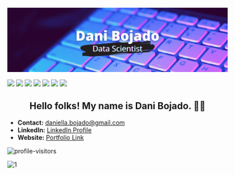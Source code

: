 [![Header](images/dbojado_banner.png "Header")](https://danibojado.com/)

<img src="https://img.shields.io/badge/python%20-%2314354C.svg?&style=for-the-badge&logo=python&logoColor=white"/> <img src="https://img.shields.io/badge/pandas%20-%23150458.svg?&style=for-the-badge&logo=pandas&logoColor=white" /> <img src="https://img.shields.io/badge/numpy%20-%23013243.svg?&style=for-the-badge&logo=numpy&logoColor=white" /> <img src="https://img.shields.io/badge/markdown-%23000000.svg?&style=for-the-badge&logo=markdown&logoColor=white"/> <img src="https://img.shields.io/badge/github%20-%23121011.svg?&style=for-the-badge&logo=github&logoColor=white"/> <img src="https://img.shields.io/badge/mysql-%2300f.svg?&style=for-the-badge&logo=mysql&logoColor=white"/> <img src="https://img.shields.io/badge/Jupyter%20-%23F37626.svg?&style=for-the-badge&logo=Jupyter&logoColor=white" />

<h2 align="center">Hello folks! My name is Dani Bojado. 👋🤓</h2>

- <b>Contact:</b> daniella.bojado@gmail.com
- <b>LinkedIn:</b> [LinkedIn Profile](https://www.linkedin.com/in/daniella-bojado) 
- <b>Website:</b> [Portfolio Link](https://danibojado.com/) 

![profile-visitors](https://visitor-badge.glitch.me/badge?page_id=dbojado.dbojado)


![1](https://github-readme-stats.vercel.app/api/top-langs/?username=Naereen&theme=blue-green)

